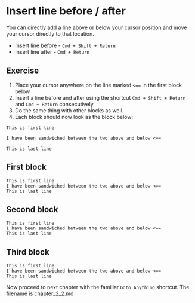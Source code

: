 Insert line before / after
===========================

You can directly add a line above or below your cursor position
and move your cursor directly to that location.

* Insert line before - `Cmd + Shift + Return`
* Insert line after - `Cmd + Return`

Exercise
---------

1. Place your cursor anywhere on the line marked `<==` in the first block below
2. Insert a line before and after using the shortcut `Cmd + Shift + Return` and 
   `Cmd + Return` consecutively
3. Do the same thing with other blocks as well.
3. Each block should now look as the block below:

```
This is first line

I have been sandwiched between the two above and below <==

This is last line
```

First block
------------

```
This is first line
I have been sandwiched between the two above and below <==
This is last line
```

Second block
------------

```
This is first line
I have been sandwiched between the two above and below <==
This is last line
```

Third block
------------

```
This is first line
I have been sandwiched between the two above and below <==
This is last line
```

Now proceed to next chapter with the familiar `Goto Anything` shortcut. The 
filename is chapter_2_2.md